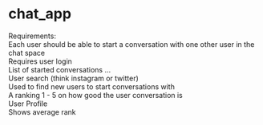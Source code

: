 # chat_app
Requirements: <br />
  Each user should be able to start a conversation with one other user in the chat space <br />
  Requires user login<br />
  List of started conversations …<br />
  User search (think instagram or twitter)<br />
  Used to find new users to start conversations with<br />
  A ranking 1 - 5 on how good the user conversation is<br />
  User Profile <br />
  Shows average rank <br />


